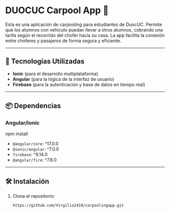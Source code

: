 # DUOCUC Carpool App 🚗

Esta es una aplicación de carpooling para estudiantes de DuocUC. Permite que los alumnos con vehículo puedan llevar a otros alumnos, cobrando una tarifa según el recorrido del chofer hacia su casa. La app facilita la conexión entre choferes y pasajeros de forma segura y eficiente.

---

## 🚀 **Tecnologías Utilizadas**

- **Ionic** (para el desarrollo multiplataforma)
- **Angular** (para la lógica de la interfaz de usuario)
- **Firebase** (para la autenticación y base de datos en tiempo real)

---

## 📦 **Dependencias**

### Angular/Ionic
npm install
- `@angular/core`: ^17.0.0
- `@ionic/angular`: ^7.0.0
- `firebase`: ^9.14.0
- `@angular/fire`: ^7.6.0

---

## 🛠 **Instalación**

1. Clona el repositorio:  
   ```bash
   https://github.com/Virgilio2419/carpoolingapp.git


